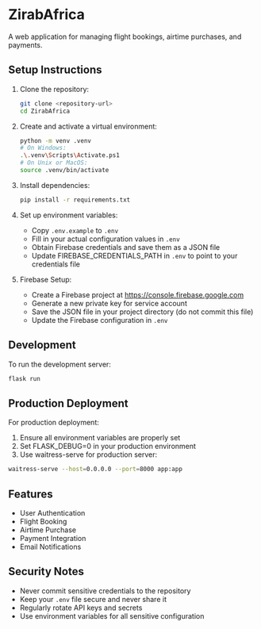 # ZirabAfrica

A web application for managing flight bookings, airtime purchases, and payments.

## Setup Instructions

1. Clone the repository:
   ```bash
   git clone <repository-url>
   cd ZirabAfrica
   ```

2. Create and activate a virtual environment:
   ```bash
   python -m venv .venv
   # On Windows:
   .\.venv\Scripts\Activate.ps1
   # On Unix or MacOS:
   source .venv/bin/activate
   ```

3. Install dependencies:
   ```bash
   pip install -r requirements.txt
   ```

4. Set up environment variables:
   - Copy `.env.example` to `.env`
   - Fill in your actual configuration values in `.env`
   - Obtain Firebase credentials and save them as a JSON file
   - Update FIREBASE_CREDENTIALS_PATH in `.env` to point to your credentials file

5. Firebase Setup:
   - Create a Firebase project at https://console.firebase.google.com
   - Generate a new private key for service account
   - Save the JSON file in your project directory (do not commit this file)
   - Update the Firebase configuration in `.env`

## Development

To run the development server:
```bash
flask run
```

## Production Deployment

For production deployment:
1. Ensure all environment variables are properly set
2. Set FLASK_DEBUG=0 in your production environment
3. Use waitress-serve for production server:
```bash
waitress-serve --host=0.0.0.0 --port=8000 app:app
```

## Features

- User Authentication
- Flight Booking
- Airtime Purchase
- Payment Integration
- Email Notifications

## Security Notes

- Never commit sensitive credentials to the repository
- Keep your `.env` file secure and never share it
- Regularly rotate API keys and secrets
- Use environment variables for all sensitive configuration